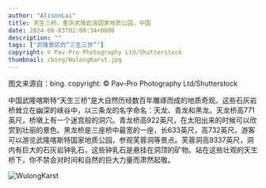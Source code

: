 ```yaml
---
author: "AlisonLai"
title: 天生三桥，重庆武隆岩溶国家地质公园，中国
date: 2024-08-03T02:00:34+0800
description: ""
tags: ["武隆景区的“三生三世”"]
copyright: © Pav-Pro Photography Ltd/Shutterstock
thumbnail: /bing/WulongKarst.jpg
---
```

图文来源自：bing.  copyright: © Pav-Pro Photography Ltd/Shutterstock

中国武隆喀斯特“天生三桥”是大自然历经数百年雕琢而成的地质奇观。这些石灰岩桥耸立在幽深的峡谷中，以三条龙的名字命名：天龙、青龙和黑龙。天龙桥高771英尺，桥墩上有一个迷宫般的洞穴。青龙桥高922英尺，在太阳出来的时候可以欣赏到壮丽的景色。黑龙桥是三座桥中最宽的一座，长633英尺，高732英尺。游客可以游览武隆喀斯特国家地质公园，参观芙蓉洞等景点。芙蓉洞高9337英尺，洞内有巨大的石灰岩钟乳石，这些钟乳石是悬挂在洞顶的矿物。站在这些壮观的天生桥下，你不禁会对时间和自然的巨大力量而肃然起敬。

![WulongKarst](/bing/WulongKarst.jpg)